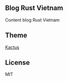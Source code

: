 ## Blog Rust Vietnam

Content blog Rust Vietnam

## Theme

[Kactus](https://github.com/nickbalestra/kactus)

## License

MIT

